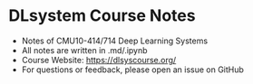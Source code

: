 # DLsystem Course Notes
- Notes of CMU10-414/714 Deep Learning Systems
- All notes are written in .md/.ipynb
- Course Website: https://dlsyscourse.org/
- For questions or feedback, please open an issue on GitHub

